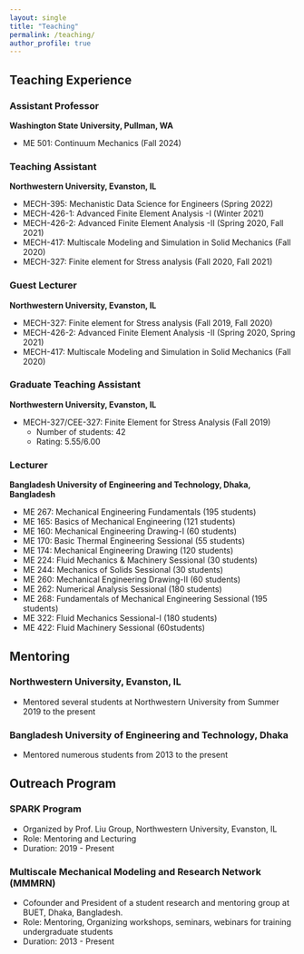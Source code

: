 ```yaml
---
layout: single
title: "Teaching"
permalink: /teaching/
author_profile: true
---
```


## Teaching Experience

### Assistant Professor
**Washington State University, Pullman, WA**
- ME 501: Continuum Mechanics (Fall 2024)

### Teaching Assistant
**Northwestern University, Evanston, IL**
- MECH-395: Mechanistic Data Science for Engineers (Spring 2022)
- MECH-426-1: Advanced Finite Element Analysis -I (Winter 2021)
- MECH-426-2: Advanced Finite Element Analysis -II (Spring 2020, Fall 2021)
- MECH-417: Multiscale Modeling and Simulation in Solid Mechanics (Fall 2020)
- MECH-327: Finite element for Stress analysis (Fall 2020, Fall 2021)

### Guest Lecturer
**Northwestern University, Evanston, IL**
- MECH-327: Finite element for Stress analysis (Fall 2019, Fall 2020)
- MECH-426-2: Advanced Finite Element Analysis -II (Spring 2020, Spring 2021)
- MECH-417: Multiscale Modeling and Simulation in Solid Mechanics (Fall 2020)

### Graduate Teaching Assistant
**Northwestern University, Evanston, IL**
- MECH-327/CEE-327: Finite Element for Stress Analysis (Fall 2019)
  - Number of students: 42
  - Rating: 5.55/6.00

### Lecturer
**Bangladesh University of Engineering and Technology, Dhaka, Bangladesh**
*	ME 267: Mechanical Engineering Fundamentals (195 students)
*	ME 165: Basics of Mechanical Engineering (121 students) 
*	ME 160: Mechanical Engineering Drawing-I (60 students) 
*	ME 170: Basic Thermal Engineering Sessional (55 students)
*	ME 174: Mechanical Engineering Drawing (120 students) 
*	ME 224: Fluid Mechanics & Machinery Sessional (30 students)
*	ME 244: Mechanics of Solids Sessional (30 students) 
*	ME 260: Mechanical Engineering Drawing-II (60 students) 
*	ME 262: Numerical Analysis Sessional (180 students) 
*	ME 268: Fundamentals of Mechanical Engineering Sessional (195 students)
*	ME 322: Fluid Mechanics Sessional-I (180 students)
*	ME 422: Fluid Machinery Sessional (60students)

## Mentoring

### Northwestern University, Evanston, IL
- Mentored several students at Northwestern University from Summer 2019 to the present

### Bangladesh University of Engineering and Technology, Dhaka
- Mentored numerous students from 2013 to the present

## Outreach Program

### SPARK Program
- Organized by Prof. Liu Group, Northwestern University, Evanston, IL
- Role: Mentoring and Lecturing
- Duration: 2019 - Present

### Multiscale Mechanical Modeling and Research Network (MMMRN)
- Cofounder and President of a student research and mentoring group at BUET, Dhaka, Bangladesh.
- Role: Mentoring, Organizing workshops, seminars, webinars for training undergraduate students
- Duration: 2013 - Present

